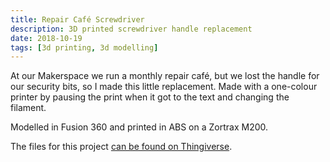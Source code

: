 ```yaml
---
title: Repair Café Screwdriver
description: 3D printed screwdriver handle replacement
date: 2018-10-19
tags: [3d printing, 3d modelling]
---
```

At our Makerspace we run a monthly repair café, but we lost the handle for our security bits, so I made this little replacement. Made with a one-colour printer by pausing the print when it got to the text and changing the filament.

Modelled in Fusion 360 and printed in ABS on a Zortrax M200.

The files for this project [can be found on Thingiverse](https://www.thingiverse.com/thing:4169891).
